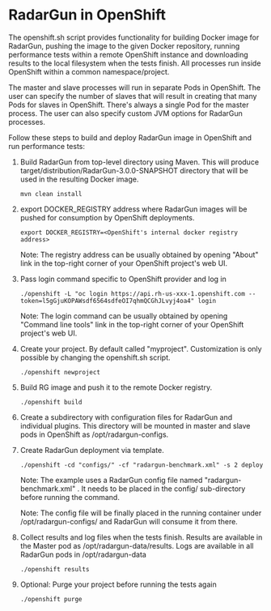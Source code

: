 # RadarGun in OpenShift

The openshift.sh script provides functionality for building Docker image for RadarGun, pushing the image to the
given Docker repository, running performance tests within a remote OpenShift instance and downloading results to 
the local filesystem when the tests finish. All processes run inside OpenShift within a common namespace/project.

The master and slave processes will run in separate Pods in OpenShift. The user can specify the number of slaves that will result
in creating that many Pods for slaves in OpenShift. There's always a single Pod for the master process. The user can also specify
custom JVM options for RadarGun processes.

Follow these steps to build and deploy RadarGun image in OpenShift and run performance tests:

1) Build RadarGun from top-level directory using Maven. This will produce target/distribution/RadarGun-3.0.0-SNAPSHOT directory
     that will be used in the resulting Docker image.

    `mvn clean install`

2) export DOCKER_REGISTRY address where RadarGun images will be pushed for consumption by OpenShift deployments.

    `export DOCKER_REGISTRY=<OpenShift's internal docker registry address>`
    
    Note: The registry address can be usually obtained by opening "About" link in the top-right corner of your OpenShift project's web UI.
    
3) Pass login command specific to OpenShift provider and log in

    `./openshift -L "oc login https://api.rh-us-xxx-1.openshift.com --token=l5gGjuKOPAWsdf6564sdfeOI7qhmQCGhJLvyj4oa4" login`
    
    Note: The login command can be usually obtained by opening "Command line tools" link in the top-right corner of your OpenShift project's web UI. 

4) Create your project. By default called "myproject". Customization is only possible by changing the openshift.sh script.

    `./openshift newproject`

5) Build RG image and push it to the remote Docker registry.

    `./openshift build`

6) Create a subdirectory with configuration files for RadarGun and individual plugins. This directory will be mounted in master
     and slave pods in OpenShift as /opt/radargun-configs. 

7) Create RadarGun deployment via template.

    `./openshift -cd "configs/" -cf "radargun-benchmark.xml" -s 2 deploy`
    
    Note: The example uses a RadarGun config file named "radargun-benchmark.xml" . It needs to be placed in the config/ sub-directory before
    running the command. 
    
    Note: The config file will be finally placed in the running container under /opt/radargun-configs/ and RadarGun will consume it from there.

8) Collect results and log files when the tests finish. Results are available in the Master pod as /opt/radargun-data/results.
     Logs are available in all RadarGun pods in /opt/radargun-data

    `./openshift results`

9) Optional: Purge your project before running the tests again

    `./openshift purge`



